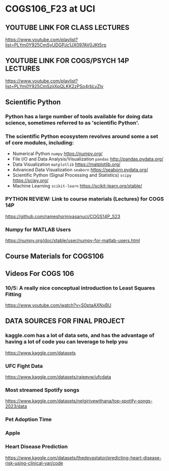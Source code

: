 # COGS106_F23 at UCI 

## YOUTUBE LINK FOR CLASS LECTURES

https://www.youtube.com/playlist?list=PLYm0Y925CmSyUDGPJc1JX097AV0JKt5rp

## YOUTUBE LINK FOR COGS/PSYCH 14P LECTURES 

https://www.youtube.com/playlist?list=PLYm0Y925CmSzijXpQLKK2zPSo4rbLvZlv

## Scientific Python

### Python has a large number of tools available for doing data science, sometimes referred to as 'scientific Python'. 

### The scientific Python ecosystem revolves around some a set of core modules, including:

- Numerical Python `numpy` https://numpy.org/
- File I/O and Data Analysis/Visualization `pandas` http://pandas.pydata.org/
- Data Visualization `matplotlib` https://matplotlib.org/
- Advanced Data Visualization `seaborn` https://seaborn.pydata.org/
- Scientific Python (Signal Processing and Statistics) `scipy`  https://scipy.org/
- Machine Learning `scikit-learn` https://scikit-learn.org/stable/

### **PYTHON REVIEW: Link to course materials (Lectures) for COGS 14P** 

https://github.com/rameshsrinivasanuci/COGS14P_S23

### **Numpy for MATLAB Users**

https://numpy.org/doc/stable/user/numpy-for-matlab-users.html

## Course Materials for COGS106 

## Videos For COGS 106 

### 10/5: A really nice conceptual introduction to Least Squares Fitting 

https://www.youtube.com/watch?v=S0ptaAXNxBU

## DATA SOURCES FOR FINAL PROJECT

### kaggle.com has a lot of data sets, and has the advantage of having a lot of code you can leverage to help you ###

https://www.kaggle.com/datasets

### UFC Fight Data 

https://www.kaggle.com/datasets/rajeevw/ufcdata

### Most streamed Spotify songs 

https://www.kaggle.com/datasets/nelgiriyewithana/top-spotify-songs-2023/data

### Pet Adoption Time



### Apple  

### Heart Disease Prediction 

https://www.kaggle.com/datasets/thedevastator/predicting-heart-disease-risk-using-clinical-var/code
